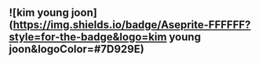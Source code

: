 ## ![kim young joon](https://img.shields.io/badge/Aseprite-FFFFFF?style=for-the-badge&logo=kim young joon&logoColor=#7D929E)
